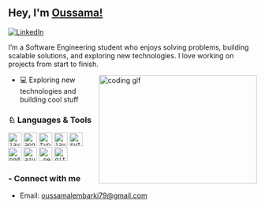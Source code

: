 ## Hey, I'm [Oussama!](https://github.com/oussamalembarki/)

[![LinkedIn](https://img.shields.io/badge/-LinkedIn-0e76a8?style=flat-square&logo=Linkedin&logoColor=white)](https://linkedin.com/in/oussama-lembarki)

I’m a Software Engineering student who enjoys solving problems, building scalable solutions, and exploring new technologies. I love working on projects from start to finish.

<img align="right" height="220" width="320" src="https://i.pinimg.com/originals/ce/69/4f/ce694f560636dffcf42ecf40d4f2f962.gif" alt="coding gif" />

- 💻 Exploring new technologies and building cool stuff  

### ♘ Languages & Tools
<code><img height="27" src="https://cdn.jsdelivr.net/gh/devicons/devicon/icons/java/java-original.svg" alt="java"></code>
<code><img height="27" src="https://cdn.jsdelivr.net/gh/devicons/devicon/icons/angularjs/angularjs-original.svg" alt="angular"></code>
<code><img height="27" src="https://cdn.jsdelivr.net/gh/devicons/devicon/icons/typescript/typescript-original.svg" alt="typescript"></code>
<code><img height="27" src="https://cdn.jsdelivr.net/gh/devicons/devicon/icons/javascript/javascript-original.svg" alt="javascript"></code>
<code><img height="27" src="https://cdn.jsdelivr.net/gh/devicons/devicon/icons/python/python-original.svg" alt="python"></code>
<code><img height="27" src="https://cdn.jsdelivr.net/gh/devicons/devicon/icons/nodejs/nodejs-original.svg" alt="nodejs"></code>
<code><img height="27" src="https://cdn.jsdelivr.net/gh/devicons/devicon@latest/icons/azuresqldatabase/azuresqldatabase-original.svg" alt="azure sql"></code>
<code><img height="27" src="https://cdn.jsdelivr.net/gh/devicons/devicon@latest/icons/dot-net/dot-net-original.svg" alt=".net"></code>
<code><img height="27" src="https://cdn.jsdelivr.net/gh/devicons/devicon@latest/icons/git/git-original.svg" alt="git"></code>

### - Connect with me
- Email: oussamalembarki79@gmail.com
